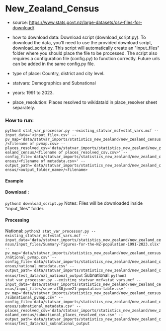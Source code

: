 # New_Zealand_Census

- source: https://www.stats.govt.nz/large-datasets/csv-files-for-download/ 

- how to download data: Download script (download_script.py).
    To download the data, you'll need to use the provided download script, download_script.py. This script will automatically create an "input_files" folder where you should place the file to be processed. The script also requires a configuration file (config.py) to function correctly. Future urls can be added in the same config.py file.

- type of place: Country, district and city level.

- statvars: Demographics and Subnational

- years: 1991 to 2023.

- place_resolution: Places resolved to wikidataId in place_resolver sheet separately.

### How to run:

`python3 stat_var_processor.py --existing_statvar_mcf=stat_vars.mcf --input_data='<input_file>.csv' --pv_map='data/statvar_imports/statistics_new_zealand/new_zealand_census/<filename of pvmap.csv> --places_resolved_csv='data/statvar_imports/statistics_new_zealand/new_zealand_census/<filename of places_resolved_csv.csv>' --config_file='data/statvar_imports/statistics_new_zealand/new_zealand_census/<filename of metadata.csv>' --output_path='data/statvar_imports/statistics_new_zealand/new_zealand_census/<output_folder_name>/<filename>`

#### Example
#### Download : 
`python3 download_script.py`
Notes: Files will be downloaded inside "input_files" folder.
#### Processing
National:
`python3 stat_var_processor.py --existing_statvar_mcf=stat_vars.mcf --input_data='data/statvar_imports/statistics_new_zealand/new_zealand_census/input_files/Summary-figures-for-the-NZ-population-1991-2023.xlsx' --pv_map='data/statvar_imports/statistics_new_zealand/new_zealand_census/national_pvmap.csv' --config_file='data/statvar_imports/statistics_new_zealand/new_zealand_census/national_metadata.csv' --output_path='data/statvar_imports/statistics_new_zealand/new_zealand_census/test_data/nzl_national_output`
Subnational:
`python3 stat_var_processor.py --existing_statvar_mcf=stat_vars.mcf --input_data='data/statvar_imports/statistics_new_zealand/new_zealand_census/input_files/snpe-at30june21-population-table.csv' --pv_map='data/statvar_imports/statistics_new_zealand/new_zealand_census/subnational_pvmap.csv' --config_file='data/statvar_imports/statistics_new_zealand/new_zealand_census/subnational_metadata.csv' --places_resolved_csv='data/statvar_imports/statistics_new_zealand/new_zealand_census/subnational_places_resolved_csv.csv' --output_path='data/statvar_imports/statistics_new_zealand/new_zealand_census/test_data/nzl_subnational_output`
